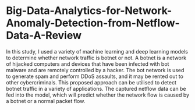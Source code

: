 # Big-Data-Analytics-for-Network-Anomaly-Detection-from-Netflow-Data-A-Review

In this study, I used a variety of machine learning and deep 
learning models to determine whether network traffic is botnet 
or not. A botnet is a network of hijacked computers and devices 
that have been infected with bot malware and are remotely 
controlled by a hacker. The bot network is used to generate 
spam and perform DDoS assaults, and it may be rented out to 
other cybercriminals.
This proposed approach can be utilised to detect botnet traffic in 
a variety of applications. The captured netflow data can be fed 
into the model, which will predict whether the network flow is 
caused by a botnet or a normal packet flow.
